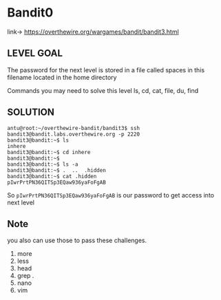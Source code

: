 # Bandit0

link-> https://overthewire.org/wargames/bandit/bandit3.html

## LEVEL GOAL

The password for the next level is stored in a file called spaces in this filename located in the home directory

Commands you may need to solve this level
ls, cd, cat, file, du, find

## SOLUTION

```
antu@root:~/overthewire-bandit/bandit3$ ssh bandit3@bandit.labs.overthewire.org -p 2220
bandit3@bandit:~$ ls
inhere
bandit3@bandit:~$ cd inhere
bandit3@bandit:~$
bandit3@bandit:~$ ls -a
bandit3@bandit:~$ .  ..  .hidden
bandit3@bandit:~$ cat .hidden
pIwrPrtPN36QITSp3EQaw936yaFoFgAB
```

So `pIwrPrtPN36QITSp3EQaw936yaFoFgAB` is our password to get access into next level

## Note
you also can use those to pass these challenges.

1) more 
2) less 
3) head
4) grep .
5) nano
6) vim
